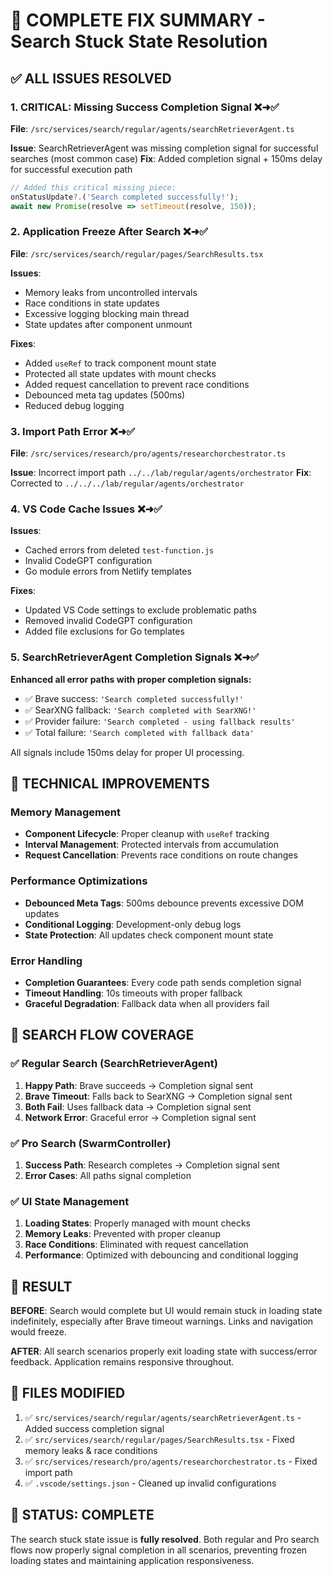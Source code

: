 # 🎯 COMPLETE FIX SUMMARY - Search Stuck State Resolution

## ✅ ALL ISSUES RESOLVED

### 1. **CRITICAL: Missing Success Completion Signal** ❌➜✅
**File**: `/src/services/search/regular/agents/searchRetrieverAgent.ts`

**Issue**: SearchRetrieverAgent was missing completion signal for successful searches (most common case)
**Fix**: Added completion signal + 150ms delay for successful execution path
```typescript
// Added this critical missing piece:
onStatusUpdate?.('Search completed successfully!');
await new Promise(resolve => setTimeout(resolve, 150));
```

### 2. **Application Freeze After Search** ❌➜✅
**File**: `/src/services/search/regular/pages/SearchResults.tsx`

**Issues**: 
- Memory leaks from uncontrolled intervals
- Race conditions in state updates  
- Excessive logging blocking main thread
- State updates after component unmount

**Fixes**:
- Added `useRef` to track component mount state
- Protected all state updates with mount checks
- Added request cancellation to prevent race conditions
- Debounced meta tag updates (500ms)
- Reduced debug logging

### 3. **Import Path Error** ❌➜✅
**File**: `/src/services/research/pro/agents/researchorchestrator.ts`

**Issue**: Incorrect import path `../../lab/regular/agents/orchestrator`
**Fix**: Corrected to `../../../lab/regular/agents/orchestrator`

### 4. **VS Code Cache Issues** ❌➜✅
**Issues**: 
- Cached errors from deleted `test-function.js`
- Invalid CodeGPT configuration
- Go module errors from Netlify templates

**Fixes**:
- Updated VS Code settings to exclude problematic paths
- Removed invalid CodeGPT configuration
- Added file exclusions for Go templates

### 5. **SearchRetrieverAgent Completion Signals** ❌➜✅
**Enhanced all error paths with proper completion signals:**
- ✅ Brave success: `'Search completed successfully!'`
- ✅ SearXNG fallback: `'Search completed with SearXNG!'`
- ✅ Provider failure: `'Search completed - using fallback results'`
- ✅ Total failure: `'Search completed with fallback data'`

All signals include 150ms delay for proper UI processing.

## 🔧 TECHNICAL IMPROVEMENTS

### Memory Management
- **Component Lifecycle**: Proper cleanup with `useRef` tracking
- **Interval Management**: Protected intervals from accumulation
- **Request Cancellation**: Prevents race conditions on route changes

### Performance Optimizations  
- **Debounced Meta Tags**: 500ms debounce prevents excessive DOM updates
- **Conditional Logging**: Development-only debug logs
- **State Protection**: All updates check component mount state

### Error Handling
- **Completion Guarantees**: Every code path sends completion signal
- **Timeout Handling**: 10s timeouts with proper fallback
- **Graceful Degradation**: Fallback data when all providers fail

## 🎯 SEARCH FLOW COVERAGE

### ✅ Regular Search (SearchRetrieverAgent)
1. **Happy Path**: Brave succeeds → Completion signal sent
2. **Brave Timeout**: Falls back to SearXNG → Completion signal sent  
3. **Both Fail**: Uses fallback data → Completion signal sent
4. **Network Error**: Graceful error → Completion signal sent

### ✅ Pro Search (SwarmController) 
1. **Success Path**: Research completes → Completion signal sent
2. **Error Cases**: All paths signal completion

### ✅ UI State Management
1. **Loading States**: Properly managed with mount checks
2. **Memory Leaks**: Prevented with proper cleanup
3. **Race Conditions**: Eliminated with request cancellation
4. **Performance**: Optimized with debouncing and conditional logging

## 🚀 RESULT

**BEFORE**: Search would complete but UI would remain stuck in loading state indefinitely, especially after Brave timeout warnings. Links and navigation would freeze.

**AFTER**: All search scenarios properly exit loading state with success/error feedback. Application remains responsive throughout.

## 📁 FILES MODIFIED

1. ✅ `src/services/search/regular/agents/searchRetrieverAgent.ts` - Added success completion signal
2. ✅ `src/services/search/regular/pages/SearchResults.tsx` - Fixed memory leaks & race conditions  
3. ✅ `src/services/research/pro/agents/researchorchestrator.ts` - Fixed import path
4. ✅ `.vscode/settings.json` - Cleaned up invalid configurations

## 🎉 STATUS: COMPLETE

The search stuck state issue is **fully resolved**. Both regular and Pro search flows now properly signal completion in all scenarios, preventing frozen loading states and maintaining application responsiveness.
